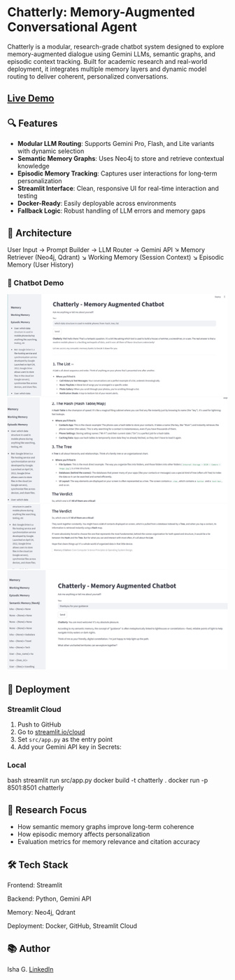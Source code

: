# Chatterly: Memory-Augmented Conversational Agent

Chatterly is a modular, research-grade chatbot system designed to explore memory-augmented dialogue using Gemini LLMs, semantic graphs, and episodic context tracking. Built for academic research and real-world deployment, it integrates multiple memory layers and dynamic model routing to deliver coherent, personalized conversations.

## [Live Demo](https://chatterly-chatbot.streamlit.app/)

## 🔍 Features

- **Modular LLM Routing**: Supports Gemini Pro, Flash, and Lite variants with dynamic selection
- **Semantic Memory Graphs**: Uses Neo4j to store and retrieve contextual knowledge
- **Episodic Memory Tracking**: Captures user interactions for long-term personalization
- **Streamlit Interface**: Clean, responsive UI for real-time interaction and testing
- **Docker-Ready**: Easily deployable across environments
- **Fallback Logic**: Robust handling of LLM errors and memory gaps

## 🧠 Architecture

User Input → Prompt Builder → LLM Router → Gemini API 
↘ Memory Retriever (Neo4j, Qdrant) 
↘ Working Memory (Session Context) 
↘ Episodic Memory (User History)

### 💬 Chatbot Demo

![Screenshot 1](screenshots/1.png)  
![Screenshot 2](screenshots/2.png)  
![Screenshot 3](screenshots/3.png)  
![Screenshot 4](screenshots/4.png)

## 🚀 Deployment

### Streamlit Cloud
1. Push to GitHub
2. Go to [streamlit.io/cloud](https://streamlit.io/cloud)
3. Set `src/app.py` as the entry point
4. Add your Gemini API key in Secrets:

### Local
bash
streamlit run src/app.py
docker build -t chatterly .
docker run -p 8501:8501 chatterly

## 🧪 Research Focus

- How semantic memory graphs improve long-term coherence  
- How episodic memory affects personalization  
- Evaluation metrics for memory relevance and citation accuracy

## 🛠️ Tech Stack
Frontend: Streamlit

Backend: Python, Gemini API

Memory: Neo4j, Qdrant

Deployment: Docker, GitHub, Streamlit Cloud

## 📚 Author
Isha G.
[LinkedIn](www.linkedin.com/in/ishathinkso)
